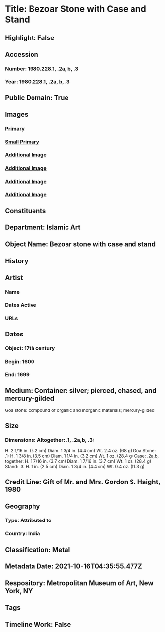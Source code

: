 # Title: Bezoar Stone with Case and Stand
## Highlight: False
## Accession
### Number: 1980.228.1, .2a, b, .3
### Year: 1980.228.1, .2a, b, .3
## Public Domain: True
## Images
### [Primary](https://images.metmuseum.org/CRDImages/is/original/DP332005.jpg)
### [Small Primary](https://images.metmuseum.org/CRDImages/is/web-large/DP332005.jpg)
### [Additional Image](https://images.metmuseum.org/CRDImages/is/original/sf1980-228-1abc.jpg)
### [Additional Image](https://images.metmuseum.org/CRDImages/is/original/DP330053.jpg)
### [Additional Image](https://images.metmuseum.org/CRDImages/is/original/DP332020.jpg)
### [Additional Image](https://images.metmuseum.org/CRDImages/is/original/sf1980-228-1,2ab,3.jpg)
## Constituents
## Department: Islamic Art
## Object Name: Bezoar stone with case and stand
## History
## Artist
### Name
### Dates Active
### URLs
## Dates
### Object: 17th century
### Begin: 1600
### End: 1699
## Medium: Container: silver; pierced, chased, and mercury-gilded
Goa stone: compound of organic and inorganic materials; mercury-gilded
## Size
### Dimensions: Altogether: .1, .2a,b, .3:
  H. 2 1/16 in. (5.2 cm)
  Diam. 1 3/4 in. (4.4 cm)
  Wt. 2.4 oz. (68 g)
Goa Stone: .1:
  H. 1 3/8 in. (3.5 cm)
  Diam. 1 1/4 in. (3.2 cm)
  Wt. 1 oz. (28.4 g)
Case: .2a,b, together:
  H. 1 7/16 in. (3.7 cm)
  Diam. 1 7/16 in. (3.7 cm)
  Wt. 1 oz. (28.4 g)
Stand: .3:
  H. 1 in. (2.5 cm)
  Diam. 1 3/4 in. (4.4 cm)
  Wt. 0.4 oz. (11.3 g)
## Credit Line: Gift of Mr. and Mrs. Gordon S. Haight, 1980
## Geography
### Type: Attributed to
### Country: India
## Classification: Metal
## Metadata Date: 2021-10-16T04:35:55.477Z
## Respository: Metropolitan Museum of Art, New York, NY
## Tags
## Timeline Work: False